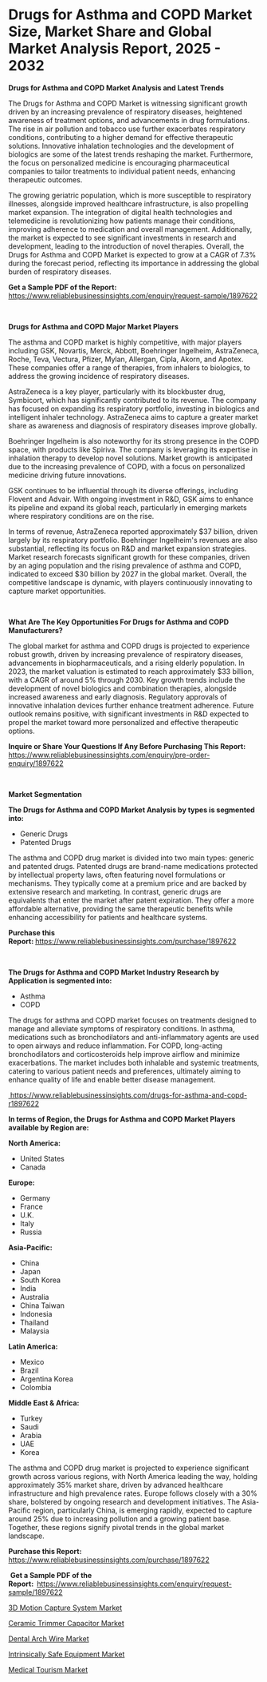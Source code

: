 <p><h1>Drugs for Asthma and COPD Market Size, Market Share and Global Market Analysis Report, 2025 - 2032</h1></p><p><strong>Drugs for Asthma and COPD Market Analysis and Latest Trends</strong></p>
<p><p>The Drugs for Asthma and COPD Market is witnessing significant growth driven by an increasing prevalence of respiratory diseases, heightened awareness of treatment options, and advancements in drug formulations. The rise in air pollution and tobacco use further exacerbates respiratory conditions, contributing to a higher demand for effective therapeutic solutions. Innovative inhalation technologies and the development of biologics are some of the latest trends reshaping the market. Furthermore, the focus on personalized medicine is encouraging pharmaceutical companies to tailor treatments to individual patient needs, enhancing therapeutic outcomes. </p><p>The growing geriatric population, which is more susceptible to respiratory illnesses, alongside improved healthcare infrastructure, is also propelling market expansion. The integration of digital health technologies and telemedicine is revolutionizing how patients manage their conditions, improving adherence to medication and overall management. Additionally, the market is expected to see significant investments in research and development, leading to the introduction of novel therapies. Overall, the Drugs for Asthma and COPD Market is expected to grow at a CAGR of 7.3% during the forecast period, reflecting its importance in addressing the global burden of respiratory diseases.</p></p>
<p><strong>Get a Sample PDF of the Report:&nbsp;</strong> <a href="https://www.reliablebusinessinsights.com/enquiry/request-sample/1897622?utm_campaign=1873&utm_medium=2&utm_source=Github&utm_content=ia&utm_term=08032025&utm_id=drugs-for-asthma-and-copd">https://www.reliablebusinessinsights.com/enquiry/request-sample/1897622</a></p>
<p>&nbsp;</p>
<p><strong>Drugs for Asthma and COPD Major Market Players</strong></p>
<p><p>The asthma and COPD market is highly competitive, with major players including GSK, Novartis, Merck, Abbott, Boehringer Ingelheim, AstraZeneca, Roche, Teva, Vectura, Pfizer, Mylan, Allergan, Cipla, Akorn, and Apotex. These companies offer a range of therapies, from inhalers to biologics, to address the growing incidence of respiratory diseases.</p><p>AstraZeneca is a key player, particularly with its blockbuster drug, Symbicort, which has significantly contributed to its revenue. The company has focused on expanding its respiratory portfolio, investing in biologics and intelligent inhaler technology. AstraZeneca aims to capture a greater market share as awareness and diagnosis of respiratory diseases improve globally.</p><p>Boehringer Ingelheim is also noteworthy for its strong presence in the COPD space, with products like Spiriva. The company is leveraging its expertise in inhalation therapy to develop novel solutions. Market growth is anticipated due to the increasing prevalence of COPD, with a focus on personalized medicine driving future innovations.</p><p>GSK continues to be influential through its diverse offerings, including Flovent and Advair. With ongoing investment in R&D, GSK aims to enhance its pipeline and expand its global reach, particularly in emerging markets where respiratory conditions are on the rise.</p><p>In terms of revenue, AstraZeneca reported approximately $37 billion, driven largely by its respiratory portfolio. Boehringer Ingelheim's revenues are also substantial, reflecting its focus on R&D and market expansion strategies. Market research forecasts significant growth for these companies, driven by an aging population and the rising prevalence of asthma and COPD, indicated to exceed $30 billion by 2027 in the global market. Overall, the competitive landscape is dynamic, with players continuously innovating to capture market opportunities.</p></p>
<p>&nbsp;</p>
<p><strong>What Are The Key Opportunities For Drugs for Asthma and COPD Manufacturers?</strong></p>
<p><p>The global market for asthma and COPD drugs is projected to experience robust growth, driven by increasing prevalence of respiratory diseases, advancements in biopharmaceuticals, and a rising elderly population. In 2023, the market valuation is estimated to reach approximately $33 billion, with a CAGR of around 5% through 2030. Key growth trends include the development of novel biologics and combination therapies, alongside increased awareness and early diagnosis. Regulatory approvals of innovative inhalation devices further enhance treatment adherence. Future outlook remains positive, with significant investments in R&D expected to propel the market toward more personalized and effective therapeutic options.</p></p>
<p><strong>Inquire or Share Your Questions If Any Before Purchasing This Report:</strong> <a href="https://www.reliablebusinessinsights.com/enquiry/pre-order-enquiry/1897622?utm_campaign=1873&utm_medium=2&utm_source=Github&utm_content=ia&utm_term=08032025&utm_id=drugs-for-asthma-and-copd">https://www.reliablebusinessinsights.com/enquiry/pre-order-enquiry/1897622</a></p>
<p>&nbsp;</p>
<p><strong>Market Segmentation</strong></p>
<p><strong>The Drugs for Asthma and COPD Market Analysis by types is segmented into:</strong></p>
<p><ul><li>Generic Drugs</li><li>Patented Drugs</li></ul></p>
<p><p>The asthma and COPD drug market is divided into two main types: generic and patented drugs. Patented drugs are brand-name medications protected by intellectual property laws, often featuring novel formulations or mechanisms. They typically come at a premium price and are backed by extensive research and marketing. In contrast, generic drugs are equivalents that enter the market after patent expiration. They offer a more affordable alternative, providing the same therapeutic benefits while enhancing accessibility for patients and healthcare systems.</p></p>
<p><strong>Purchase this Report:&nbsp;</strong><a href="https://www.reliablebusinessinsights.com/purchase/1897622?utm_campaign=1873&utm_medium=2&utm_source=Github&utm_content=ia&utm_term=08032025&utm_id=drugs-for-asthma-and-copd">https://www.reliablebusinessinsights.com/purchase/1897622</a></p>
<p>&nbsp;</p>
<p><strong>The Drugs for Asthma and COPD Market Industry Research by Application is segmented into:</strong></p>
<p><ul><li>Asthma</li><li>COPD</li></ul></p>
<p><p>The drugs for asthma and COPD market focuses on treatments designed to manage and alleviate symptoms of respiratory conditions. In asthma, medications such as bronchodilators and anti-inflammatory agents are used to open airways and reduce inflammation. For COPD, long-acting bronchodilators and corticosteroids help improve airflow and minimize exacerbations. The market includes both inhalable and systemic treatments, catering to various patient needs and preferences, ultimately aiming to enhance quality of life and enable better disease management.</p></p>
<p><a href="https://www.reliablebusinessinsights.com/drugs-for-asthma-and-copd-r1897622?utm_campaign=1873&utm_medium=2&utm_source=Github&utm_content=ia&utm_term=08032025&utm_id=drugs-for-asthma-and-copd">&nbsp;https://www.reliablebusinessinsights.com/drugs-for-asthma-and-copd-r1897622</a></p>
<p><strong>In terms of Region, the Drugs for Asthma and COPD Market Players available by Region are:</strong></p>
<p>
    <p> <strong> North America: </strong>
        <ul>
            <li>United States</li>
            <li>Canada</li>
        </ul>
        </p> 
    <p> <strong> Europe: </strong>
        <ul>
            <li>Germany</li>
            <li>France</li>
            <li>U.K.</li>
            <li>Italy</li>
            <li>Russia</li>
        </ul>
        </p> 
    <p> <strong> Asia-Pacific: </strong>
        <ul>
            <li>China</li>
            <li>Japan</li>
            <li>South Korea</li>
            <li>India</li>
            <li>Australia</li>
            <li>China Taiwan</li>
            <li>Indonesia</li>
            <li>Thailand</li>
            <li>Malaysia</li>
        </ul>
        </p> 
    <p> <strong> Latin America: </strong>
        <ul>
            <li>Mexico</li>
            <li>Brazil</li>
            <li>Argentina Korea</li>
            <li>Colombia</li>
        </ul>
        </p> 
    <p> <strong> Middle East & Africa: </strong>
        <ul>
            <li>Turkey</li>
            <li>Saudi</li>
            <li>Arabia</li>
            <li>UAE</li>
            <li>Korea</li>
        </ul>
    </p>
    </p>
<p><p>The asthma and COPD drug market is projected to experience significant growth across various regions, with North America leading the way, holding approximately 35% market share, driven by advanced healthcare infrastructure and high prevalence rates. Europe follows closely with a 30% share, bolstered by ongoing research and development initiatives. The Asia-Pacific region, particularly China, is emerging rapidly, expected to capture around 25% due to increasing pollution and a growing patient base. Together, these regions signify pivotal trends in the global market landscape.</p></p>
<p><strong>Purchase this Report: </strong><a href="https://www.reliablebusinessinsights.com/purchase/1897622?utm_campaign=1873&utm_medium=2&utm_source=Github&utm_content=ia&utm_term=08032025&utm_id=drugs-for-asthma-and-copd">https://www.reliablebusinessinsights.com/purchase/1897622</a></p>
<p>&nbsp;<strong>Get a Sample PDF of the Report:&nbsp;&nbsp;</strong><a href="https://www.reliablebusinessinsights.com/enquiry/request-sample/1897622?utm_campaign=1873&utm_medium=2&utm_source=Github&utm_content=ia&utm_term=08032025&utm_id=drugs-for-asthma-and-copd">https://www.reliablebusinessinsights.com/enquiry/request-sample/1897622</a></p>
<p><strong></strong></p>
<p><p><a href="https://www.linkedin.com/pulse/3d-motion-capture-system-market-analysis-product-segmentation-be0rc?utm_campaign=1873&utm_medium=2&utm_source=Github&utm_content=ia&utm_term=08032025&utm_id=drugs-for-asthma-and-copd">3D Motion Capture System Market</a></p><p><a href="https://www.linkedin.com/pulse/ceramic-trimmer-capacitor-market-study-offeringa-thorough-summary-d0jsc?utm_campaign=1873&utm_medium=2&utm_source=Github&utm_content=ia&utm_term=08032025&utm_id=drugs-for-asthma-and-copd">Ceramic Trimmer Capacitor Market</a></p><p><a href="https://github.com/nagateyisu29/Market-Research-Report-List-1/blob/main/dental-arch-wire-market.md?utm_campaign=1873&utm_medium=2&utm_source=Github&utm_content=ia&utm_term=08032025&utm_id=drugs-for-asthma-and-copd">Dental Arch Wire Market</a></p><p><a href="https://www.linkedin.com/pulse/intrinsically-safe-equipment-market-valuation-forecast-2025-2032-d72lc?utm_campaign=1873&utm_medium=2&utm_source=Github&utm_content=ia&utm_term=08032025&utm_id=drugs-for-asthma-and-copd">Intrinsically Safe Equipment Market</a></p><p><a href="https://github.com/guzasbahsas/Market-Research-Report-List-1/blob/main/medical-tourism-market.md?utm_campaign=1873&utm_medium=2&utm_source=Github&utm_content=ia&utm_term=08032025&utm_id=drugs-for-asthma-and-copd">Medical Tourism Market</a></p></p>